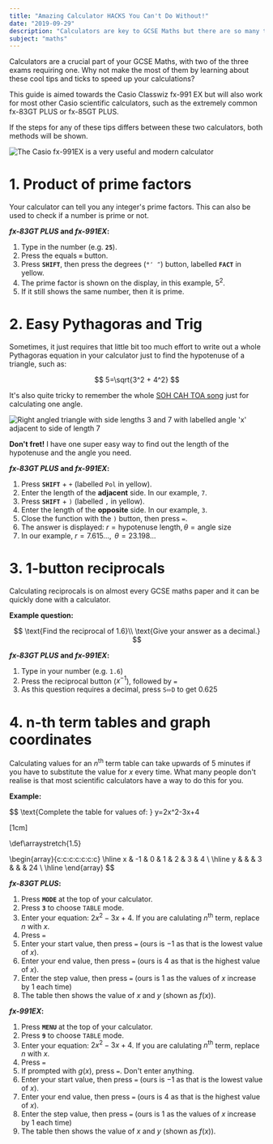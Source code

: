```yaml
---
title: "Amazing Calculator HACKS You Can't Do Without!"
date: "2019-09-29"
description: "Calculators are key to GCSE Maths but there are so many things that they can do for you which most people don't realise!"
subject: "maths"
---
```


Calculators are a crucial part of your GCSE Maths, with two of the three exams requiring one. Why not make the most of them by learning about these cool tips and ticks to speed up your calculations?

This guide is aimed towards the Casio Classwiz fx-991 EX but will also work for most other Casio scientific calculators, such as the extremely common fx-83GT PLUS or fx-85GT PLUS.

If the steps for any of these tips differs between these two calculators, both methods will be shown.

![The Casio fx-991EX is a very useful and modern calculator](articles/fx-991ex.png)

# 1. Product of prime factors

Your calculator can tell you any integer's prime factors. This can also be used to check if a number is prime or not.

**_fx-83GT PLUS_ and _fx-991EX_:**

1.  Type in the number (e.g. **`25`**).
2.  Press the equals **`=`** button.
3.  Press **`SHIFT`**, then press the degrees (**`°′ ″`**) button, labelled **`FACT`** in yellow.
4.  The prime factor is shown on the display, in this example, $5^2$.
5.  If it still shows the same number, then it is prime.

# 2. Easy Pythagoras and Trig

Sometimes, it just requires that little bit too much effort to write out a whole Pythagoras equation in your calculator just to find the hypotenuse of a triangle, such as:

$$
5=\sqrt{3^2 + 4^2}
$$

It's also quite tricky to remember the whole [SOH CAH TOA song](https://www.youtube.com/watch?v=PIWJo5uK3Fo) just for calculating one angle.

![Right angled triangle with side lengths 3 and 7 with labelled angle 'x' adjacent to side of length 7](articles/exmaple-right-triangle.png)

**Don't fret!** I have one super easy way to find out the length of the hypotenuse and the angle you need.

**_fx-83GT PLUS_ and _fx-991EX_:**

1.  Press **`SHIFT`** + `+` (labelled `Pol` in yellow).
2.  Enter the length of the **adjacent** side. In our example, `7`.
3.  Press **`SHIFT`** + `)` (labelled `,` in yellow).
4.  Enter the length of the **opposite** side. In our example, `3`.
5.  Close the function with the `)` button, then press `=`.
6.  The answer is displayed: $r=\text{hypotenuse length}, \theta=\text{angle size}$
7.  In our example, $r=7.615...,\text{ }\theta=23.198...$

# 3. 1-button reciprocals

Calculating reciprocals is on almost every GCSE maths paper and it can be quickly done with a calculator.

**Example question:**

$$
\text{Find the reciprocal of 1.6}\\
\text{Give your answer as a decimal.}
$$

**_fx-83GT PLUS_ and _fx-991EX_:**

1.  Type in your number (e.g. `1.6`)
2.  Press the reciprocal button ($x^{-1}$), followed by `=`
3.  As this question requires a decimal, press `S⬄D` to get $0.625$

# 4. n-th term tables and graph coordinates

Calculating values for an $n^{\text{th}}$ term table can take upwards of 5 minutes if you have to substitute the value for $x$ every time. What many people don't realise is that most scientific calculators have a way to do this for you.

**Example:**

$$
\text{Complete the table for values of: } y=2x^2-3x+4

\[1cm]

\def\arraystretch{1.5}

\begin{array}{c:c:c:c:c:c:c}
\hline
x & -1 & 0 & 1 & 2 & 3 & 4 \\ \hline
y &    &   & 3 &   &   & 24 \\ \hline
\end{array}
$$

**_fx-83GT PLUS_:**

1.  Press **`MODE`** at the top of your calculator.
2.  Press **`3`** to choose `TABLE` mode.
3.  Enter your equation: $2x^2-3x+4$. If you are calulating $n^{\text{th}}$ term, replace $n$ with $x$.
4.  Press `=`
5.  Enter your start value, then press `=` (ours is $-1$ as that is the lowest value of $x$).
6.  Enter your end value, then press `=` (ours is $4$ as that is the highest value of $x$).
7.  Enter the step value, then press `=` (ours is $1$ as the values of $x$ increase by $1$ each time)
8.  The table then shows the value of $x$ and $y$ (shown as $f(x)$).

**_fx-991EX_:**

1.  Press **`MENU`** at the top of your calculator.
2.  Press **`9`** to choose `TABLE` mode.
3.  Enter your equation: $2x^2-3x+4$. If you are calulating $n^{\text{th}}$ term, replace $n$ with $x$.
4.  Press `=`
5.  If prompted with $g(x)$, press `=`. Don't enter anything.
6.  Enter your start value, then press `=` (ours is $-1$ as that is the lowest value of $x$).
7.  Enter your end value, then press `=` (ours is $4$ as that is the highest value of $x$).
8.  Enter the step value, then press `=` (ours is $1$ as the values of $x$ increase by $1$ each time)
9.  The table then shows the value of $x$ and $y$ (shown as $f(x)$).
